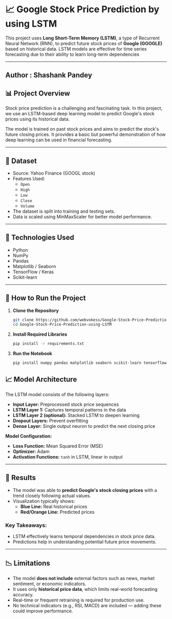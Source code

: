 # 📈 Google Stock Price Prediction by using LSTM

This project uses **Long Short-Term Memory (LSTM)**, a type of Recurrent Neural Network (RNN), to predict future stock prices of **Google (GOOGLE)** based on historical data. LSTM models are effective for time series forecasting due to their ability to learn long-term dependencies 
    
---    
## Author : Shashank Pandey   


## 📊 Project Overview 

Stock price prediction is a challenging and fascinating task. In this project, we use an LSTM-based deep learning model to predict Google's stock prices using its historical data.

The model is trained on past stock prices and aims to predict the stock's future closing prices. It provides a basic but powerful demonstration of how deep learning can be used in financial forecasting.

---

## 🧾 Dataset

- Source: Yahoo Finance (GOOGL stock)
- Features Used:
  - `Open`
  - `High`
  - `Low`
  - `Close`
  - `Volume`
- The dataset is split into training and testing sets.
- Data is scaled using MinMaxScaler for better model performance.

---

## 🔧 Technologies Used

- Python
- NumPy
- Pandas
- Matplotlib / Seaborn
- TensorFlow / Keras
- Scikit-learn

---

## 🚀 How to Run the Project

1. **Clone the Repository**

     ```bash
   git clone https://github.com/webvokess/Google-Stock-Price-Prediction-using-LSTM.git
   cd Google-Stock-Price-Prediction-using-LSTM

2. **Install Required Libraries**
     ```bash
     pip install -r requirements.txt
     
3. **Run the Notebook**
     ```bash
     pip install numpy pandas matplotlib seaborn scikit-learn tensorflow

## 📈 Model Architecture

The LSTM model consists of the following layers:

- **Input Layer:** Preprocessed stock price sequences
- **LSTM Layer 1:** Captures temporal patterns in the data
- **LSTM Layer 2 (optional):** Stacked LSTM to deepen learning
- **Dropout Layers:** Prevent overfitting
- **Dense Layer:** Single output neuron to predict the next closing price

**Model Configuration:**

- **Loss Function:** Mean Squared Error (MSE)
- **Optimizer:** Adam
- **Activation Functions:** `tanh` in LSTM, linear in output

---

## 📌 Results

- The model was able to **predict Google's stock closing prices** with a trend closely following actual values.
- Visualization typically shows:
  - **Blue Line:** Real historical prices
  - **Red/Orange Line:** Predicted prices

### Key Takeaways:
- LSTM effectively learns temporal dependencies in stock price data.
- Predictions help in understanding potential future price movements.

---

## 📉 Limitations

- The model **does not include** external factors such as news, market sentiment, or economic indicators.
- It uses only **historical price data**, which limits real-world forecasting accuracy.
- Real-time or frequent retraining is required for production use.
- No technical indicators (e.g., RSI, MACD) are included — adding these could improve performance.

